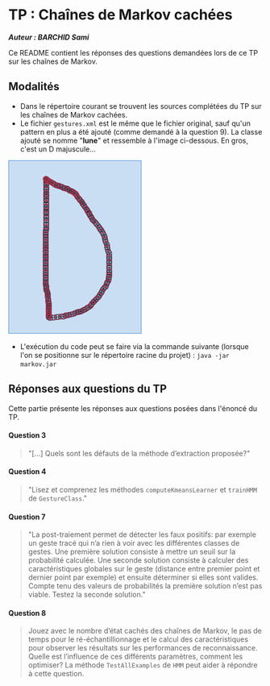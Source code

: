 # TP : Chaînes de Markov cachées

***Auteur : BARCHID Sami***

Ce README contient les réponses des questions demandées lors de ce TP sur les chaînes de Markov.

## Modalités
- Dans le répertoire courant se trouvent les sources complétées du TP sur les chaînes de Markov cachées.
- Le fichier `gestures.xml` est le même que le fichier original, sauf qu'un pattern en plus a été ajouté (comme demandé à la question 9). La classe ajouté se nomme "**lune**" et ressemble à l'image ci-dessous. En gros, c'est un D majuscule... 

![lune exemple](img/exemple-lune.png)

- L'exécution du code peut se faire via la commande suivante (lorsque l'on se positionne sur le répertoire racine du projet) : `java -jar markov.jar`

## Réponses aux questions du TP
Cette partie présente les réponses aux questions posées dans l'énoncé du TP.

#### Question 3
> "[...] Quels sont les défauts de la méthode d’extraction proposée?"



#### Question 4
> "Lisez et comprenez les méthodes `computeKmeansLearner` et `trainHMM` de `GestureClass`."


#### Question 7
> "La post-traiement permet de détecter les faux positifs: par exemple un geste tracé qui n’a rien à voir avec les différentes classes de gestes. Une première solution consiste à mettre un seuil sur la probabilité calculée. Une seconde solution consiste à calculer des caractéristiques globales sur le geste (distance entre premier point et dernier point par exemple) et ensuite déterminer si elles sont valides. Compte tenu des valeurs de probabilités la première solution n’est pas viable. Testez la seconde solution."



#### Question 8
> Jouez avec le nombre d’état cachés des chaînes de Markov, le pas de temps pour le ré-échantillionnage et le calcul des caractéristiques pour observer les résultats sur les performances de reconnaissance. Quelle est l’influence de ces différents paramètres, comment les optimiser? La méthode `TestAllExamples` de `HMM` peut aider à répondre à cette question.

